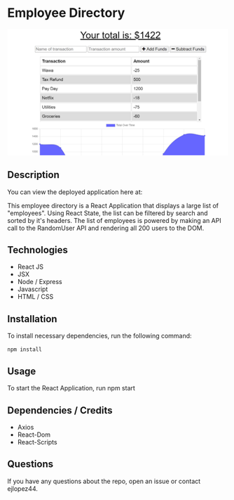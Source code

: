 
# Employee Directory

![Employee Directory Main Page Image](https://github.com/ejlopez44/budget-tracker/blob/master/public/images/main.png)

## Description

You can view the deployed application here at:

This employee directory is a React Application that displays a large list of "employees". Using React State, the list can be filtered by search and sorted by it's headers. The list of employees is powered by making an API call to the RandomUser API and rendering all 200 users to the DOM. 

## Technologies

* React JS
* JSX
* Node / Express
* Javascript
* HTML / CSS

## Installation

To install necessary dependencies, run the following command:
```
npm install
```

## Usage

To start the React Application, run npm start

## Dependencies / Credits

* Axios
* React-Dom
* React-Scripts

## Questions

If you have any questions about the repo, open an issue or contact ejlopez44.
